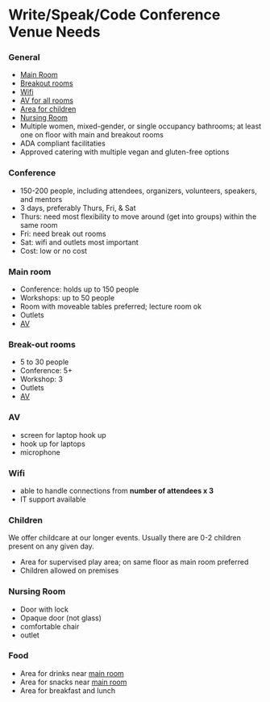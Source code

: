 # Write/Speak/Code Conference Venue Needs

### General

- [Main Room](#main-room)
- [Breakout rooms](#breakout-out-rooms)
- [Wifi](#wifi)
- [AV for all rooms](#av)
- [Area for children](#children)
- [Nursing Room](#nursing-room)
- Multiple women, mixed-gender, or single occupancy bathrooms; at least one on floor with main and breakout rooms
- ADA compliant facilitaties
- Approved catering with multiple vegan and gluten-free options

### Conference

- 150-200 people, including attendees, organizers, volunteers, speakers, and mentors
- 3 days, preferably Thurs, Fri, & Sat
- Thurs: need most flexibility to move around (get into groups) within the same room
- Fri: need break out rooms
- Sat: wifi and outlets most important
- Cost: low or no cost

### Main room

- Conference: holds up to 150 people
- Workshops: up to 50 people
- Room with moveable tables preferred; lecture room ok
- Outlets
- [AV](#av)

### Break-out rooms

- 5 to 30 people
- Conference: 5+ 
- Workshop: 3
- Outlets
- [AV](#av)

### AV

- screen for laptop hook up
- hook up for laptops
- microphone

### Wifi

- able to handle connections from **number of attendees x 3**
- IT support available

### Children
We offer childcare at our longer events.  Usually there are 0-2 children present on any given day.

- Area for supervised play area; on same floor as main room preferred
- Children allowed on premises

### Nursing Room

- Door with lock
- Opaque door (not glass)
- comfortable chair
- outlet

### Food

- Area for drinks near [main room](#main-room)
- Area for snacks near [main room](#main-room)
- Area for breakfast and lunch


  
